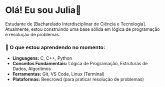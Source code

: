 # Olá! Eu sou Julia👋

Estudante de [Bacharelado Interdisciplinar de Ciência e Tecnologia]. 
Atualmente, estou construindo uma base sólida em lógica de programação e resolução de problemas.

### 🌱 O que estou aprendendo no momento:

* **Linguagens:** C, C++, Python
* **Conceitos Fundamentais:** Lógica de Programação, Estruturas de Dados, Algoritmos
* **Ferramentas:** Git, VS Code, Linux (Terminal)
* **Plataformas:** Beecrowd (para praticar resolução de problemas)
